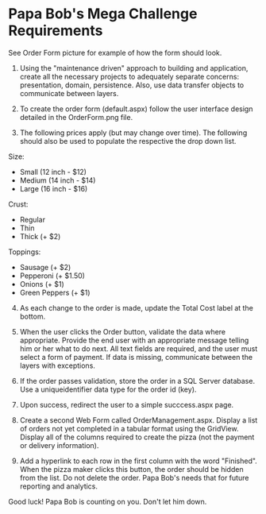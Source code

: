 Papa Bob's Mega Challenge Requirements
======================================

See Order Form picture for example of how the form should look.

1. Using the "maintenance driven" approach to building
   and application, create all the necessary projects
   to adequately separate concerns: presentation,
   domain, persistence.  Also, use data transfer
   objects to communicate between layers.

2. To create the order form (default.aspx) follow the 
   user interface design detailed in the OrderForm.png
   file.

3. The following prices apply (but may change over time).
   The following should also be used to populate the
   respective the drop down list.

Size:
- Small (12 inch - $12)
- Medium (14 inch - $14)
- Large (16 inch - $16)

Crust:
- Regular
- Thin
- Thick (+ $2)

Toppings:
- Sausage (+ $2)
- Pepperoni (+ $1.50)
- Onions (+ $1)
- Green Peppers (+ $1)

4. As each change to the order is made, update the Total Cost
   label at the bottom.

5. When the user clicks the Order button, validate 
   the data where appropriate.  Provide the end 
   user with an appropriate message telling him or 
   her what to do next.  All text fields are 
   required, and the user must select a form of
   payment.  If data is missing, communicate between 
   the layers with exceptions.

6. If the order passes validation, store the order
   in a SQL Server database.  Use a uniqueidentifier 
   data type for the order id (key).

7. Upon success, redirect the user to a simple 
   succcess.aspx page.

6. Create a second Web Form called OrderManagement.aspx.
   Display a list of orders not yet completed in a tabular
   format using the GridView.  Display all of the columns
   required to create the pizza (not the payment or delivery
   information).

7. Add a hyperlink to each row in the first column with the
   word "Finished".  When the pizza maker clicks this 
   button, the order should be hidden from the list.  Do
   not delete the order.  Papa Bob's needs  that for 
   future reporting and analytics.

Good luck!  Papa Bob is counting on you.  Don't let him down.